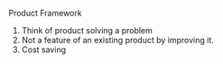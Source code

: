 Product Framework

1. Think of product solving a problem 
2. Not a feature of an existing product by improving it.
3. Cost saving
